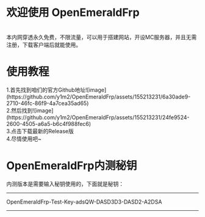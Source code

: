 <h1>欢迎使用  OpenEmeraldFrp</h1><br>
本内网穿透永久免费，不限流量，可以用于搭建网站，开设MC服务器，并且无需注册，下载客户端后就能使用。
<h1>使用教程</h1>
1.首先找到咱们的官方Github地址![image](https://github.com/y1m2/OpenEmeraldFrp/assets/155213231/6a30ade9-2710-46fc-86f9-4a7cea35ad65)<br>
2.然后找到![image](https://github.com/y1m2/OpenEmeraldFrp/assets/155213231/24fe9524-2600-4505-a6a5-b6c4f988fec6)<br>
3.点击下载最新的Release版<br>
4.尽情使用吧~<br>
<h1>OpenEmeraldFrp内测秘钥</h1>
内测版本是需要输入秘钥使用的，下面就是秘钥：<br>
<hr>
OpenEmeraldFrp-Test-Key-adsQW-DASD3D3-DASD2-A2DSA
<hr>


